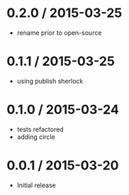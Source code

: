 
0.2.0 / 2015-03-25
==================

  * rename prior to open-source

0.1.1 / 2015-03-25
==================

  * using publish sherlock

0.1.0 / 2015-03-24
==================

  * tests refactored
  * adding circle

0.0.1 / 2015-03-20
==================

  * Initial release
